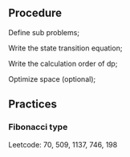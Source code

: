 ## Procedure

Define sub problems;

Write the state transition equation;

Write the calculation order of dp;

Optimize space (optional);

## Practices

### Fibonacci type

Leetcode: 70, 509, 1137, 746, 198